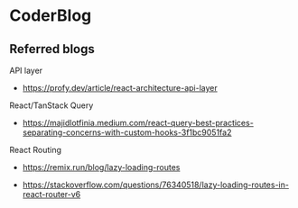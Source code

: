 # CoderBlog

## Referred blogs

API layer
- https://profy.dev/article/react-architecture-api-layer

React/TanStack Query
- https://majidlotfinia.medium.com/react-query-best-practices-separating-concerns-with-custom-hooks-3f1bc9051fa2

React Routing
- https://remix.run/blog/lazy-loading-routes

- https://stackoverflow.com/questions/76340518/lazy-loading-routes-in-react-router-v6
